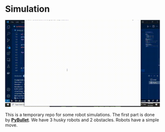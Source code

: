 #  Simulation

<img src="stuff/simulation.gif">

This is a temporary repo for some robot simulations. The first part is done by [**PyBullet**](https://pybullet.org/wordpress/). We have 3 husky robots and 2 obstacles. Robots have a simple move.